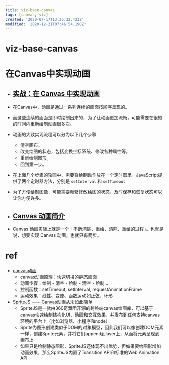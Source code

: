 ```yaml
---
title: viz-base-canvas
tags: [canvas, viz]
created: '2020-07-17T13:36:32.433Z'
modified: '2020-12-21T07:46:54.190Z'
---
```


# viz-base-canvas

# 在Canvas中实现动画

- ## [实战：在 Canvas 中实现动画](https://www.zhihu.com/market/pub/119647264/manuscript/1182364509212303360)

- 在Canvas中，动画是通过一系列连续的画面按顺序呈现的。
- 而这些连续的画面是即时绘制出来的，为了让动画更加流畅，可能需要在很短的时间内重新绘制动画很多次。
- 动画的大致实现流程可以分为以下几个步骤
  - 清空画布。
  - 改变绘图的状态，包括变换坐标系统、修改各种属性等。
  - 重新绘制图形。
  - 回到第一步。
- 在上面几个步骤的轮回中，需要将绘制动作放在一个定时器里。JavaScript提供了两个定时器方法，分别是 `setInterval` 和 `setTimeout`
- 为了方便绘制图像，可能需要频繁修改绘图的状态，及时保存和恢复状态可以让你方便许多。

- ## [Canvas 动画简介](https://www.zhihu.com/pub/reader/119583977/chapter/1058119929794027520)

- Canvas 动画实际上就是一个「不断清除、重绘、清除、重绘的过程」。也就是说，想要实现 Canvas 动画，也就只有两步。

# ref

- [canvas动画](https://zhuanlan.zhihu.com/p/73561191)
  - canvas动画原理：快速切换的静态画面
  - 动画步骤：绘制 - 清空 - 绘制 - 清空 - 绘制...
  - 控制函数：setTimeout, setInterval, requestAnimationFrame
  - 运动效果：线性、变速、函数运动如正弦、环形
- [SpriteJS —— Canvas动画从未如此简单](https://zhuanlan.zhihu.com/p/38265264)
  - SpriteJS是一款由360奇舞团开源的跨终端canvas绘图库，可以基于canvas快速绘制结构化UI、动画和交互效果，并发布到任何支持canvas环境的平台上（比如浏览器、小程序和node）
  - Sprite为图形创建类似于DOM的对象模型，因此我们可以像创建DOM元素一样，创建Sprite元素，并将它们append到layer上，从而将元素呈现到画布上
  - 如果只是绘制静态图形，SpriteJS还体现不出优势，但如果要给图形增加动画效果，那么SpriteJS内置了Transition API和标准的Web Animation API
